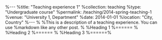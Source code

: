 %---
%title: "Teaching experience 1"
%collection: teaching
%type: "Undergraduate course"
%permalink: /teaching/2014-spring-teaching-1
%venue: "University 1, Department"
%date: 2014-01-01
%location: "City, Country"
%---
%
%This is a description of a teaching experience. You can use %markdown like any other post.
%
%Heading 1
%======
%
%Heading 2
%======
%
%Heading 3
%======%